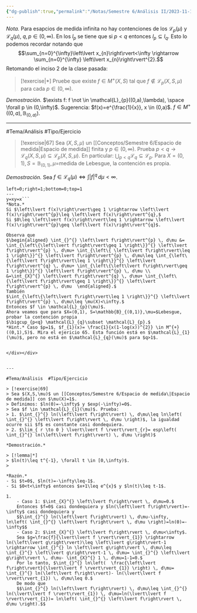 ```yaml
---
{"dg-publish":true,"permalink":"/Notas/Semestre 6/Análisis II/2023-11-14/"}
---
```


*Nota.* Para esapcios de medida infinita no hay contenciones de los $\mathcal{L}_{p}(\mu)$ y $\mathcal{L}_{q}(\mu)$, $q,p \in (0,\infty).$
En los $l_{p}$ se tiene que si $p<q$ entonces $l_{p}\subseteq l_{q}$. Esto lo podemos recordar notando que 
$$\sum_{n=0}^{\infty}\left\lvert x_{n}\right\rvert<\infty \rightarrow \sum_{n=0}^{\infty} \left\lvert x_{n}\right\rvert^{2}.$$
Retomando el inciso 2 de la clase pasada:

> [!exercise|*]
> Pruebe que existe $f \in M^{+}(X,S)$ tal que $f \not \in \mathcal{L}_{p}(X,S,\mu)$ para cada $p \in (0,\infty)$.
>    

*Demostración.*
$\exists f: f \not \in \mathcal{L}_{p}((0,a),\lambda), \space \forall p \in (0,\infty)$.
Sugerencia: $f(x)=e^{\frac{1}{x}}, x \in (0,a)$. $f \in M^{+}((0,a),\mathbb{B}_{(0,a)})$.

---

<div class="transclusion internal-embed is-loaded"><div class="markdown-embed">




#Tema/Análisis  #Tipo/Ejercicio 

> [!exercise|67]
> Sea $(X,S,\mu)$ un [[Conceptos/Semestre 6/Espacio de medida\|Espacio de medida]] finita y $p \in (0,\infty)$. Prueba 
> $p<q \rightarrow \mathcal{L}_{q}(X,S,\mu)\subseteq \mathcal{L}_{p}(X,S,\mu).$
> En particular: 
> $\bigcup_{p<q}\mathcal{L}_{q}\subseteq \mathcal{L}_{p}.$
> Para $X=(0,1), S= \mathbb{B}_{(0,1)}, \mu=$medida de Lebesgue, la contención es propia.

*Demostración.* Sea $f \in \mathcal{L}_{q}(\mu) \iff \int_{}^{} \left\lvert f\right\rvert^{q} \, d\mu<\infty$.
```desmos-graph
left=0;right=1;bottom=0;top=1
---
y=xy=x```
*Nota.*
Si $\left\lvert f(x)\right\rvert\geq 1 \rightarrow \left\lvert f(x)\right\rvert^{p}\leq \left\lvert f(x)\right\rvert^{q},$
Si $0\leq \left\lvert f(x)\right\rvert\leq 1 \rightarrow \left\lvert f(x)\right\rvert^{p}\geq \left\lvert f(x)\right\rvert^{q}$.

Observa que 
$\begin{aligned} \int_{}^{} \left\lvert f\right\rvert^{p} \, d\mu &= \int_{\left\{\left\lvert f\right\rvert\geq 1 \right\}}^{} \left\lvert f\right\rvert^{p} \, d\mu+ \int_{\left\{ \left\lvert f\right\rvert\leq 1 \right\}}^{} \left\lvert f\right\rvert^{p} \, d\mu\leq \int_{\left\{\left\lvert f\right\rvert\leq 1 \right\}}^{} \left\lvert f\right\rvert^{q} \, d\mu+ \int_{\left\{\left\lvert f\right\rvert\geq 1 \right\}}^{} \left\lvert f\right\rvert^{p} \, d\mu \\
&=\int_{X}^{} \left\lvert f\right\rvert^{q} \, d\mu+ \int_{\left\{\left\lvert f\right\rvert\geq 1 \right\}}^{} \left\lvert f\right\rvert^{p} \, d\mu  \end{aligned}.$
También
$\int_{\left\{\left\lvert f\right\rvert\leq 1 \right\}}^{} \left\lvert f\right\rvert^{p} \, d\mu\leq \mu(X)<\infty.$
Entonces $f \in \mathcal{L}_{p}(\mu)$.
Ahora veamos que para $X=(0,1), S=\mathbb{B}_{(0,1)},\mu=$Lebesgue, probar la contención propia 
$\bigcup_{p<q} \mathcal{L}_{q}\subset \mathcal{L}_{p}.$
*Hint.* Caso $p=1$, $f_{1}(x)= \frac{1}{x(1-log(x))^{2}} \in M^{+}((0,1),S)$. Mira el ejericio 65. Esta función está en $\mathcal{L}_{1}(\mu)$, pero no está en $\mathcal{L}_{q}(\mu)$ para $q>1$.   


</div></div>


---
 
#Tema/Análisis  #Tipo/Ejercicio 

> [!exercise|69]
> Sea $(X,S,\mu)$ un [[Conceptos/Semestre 6/Espacio de medida\|Espacio de medida]] con $\mu(X)=1$. 
> Definimos: $ln(0)=-\infty$ y $exp(-\infty)=0$.
> Sea $f \in \mathcal{L}_{1}(\mu)$. Prueba:
> 1. $\int_{}^{} ln(\left\lvert f\right\rvert) \, d\mu\leq ln\left( \int_{}^{} \left\lvert f\right\rvert \, d\mu \right)$, la igualdad ocurre sii $f$ es constante casi dondequiera.
> 2. $\lim_{ r \to 0 } \lvert\lvert f \rvert\rvert_{r}= esp\left( \int_{}^{} ln(\left\lvert f\right\rvert) \, d\mu \right)$

*Demostración.*

> [!lemma|*]
> $ln(t)\leq t^{-1}, \forall t \in [0,\infty)$.
> 

*Razón.*
- Si $t=0$, $ln(t)=-\infty\leq-1$.
- Si $0<t<\infty$ entonces $x+1\leq e^{x}$ y $ln(t)\leq t-1$.

1. 
	- Caso 1: $\int_{X}^{} \left\lvert f\right\rvert \, d\mu=0.$
	Entonces $f=0$ casi dondequiera y $ln(\left\lvert f\right\rvert)=-\infty$ casi dondequiera y
	$$\int_{}^{} ln(\left\lvert f\right\rvert) \, d\mu-\infty, ln\left( \int_{}^{} \left\lvert f\right\rvert \, d\mu \right)=ln(0)=-\infty$$
	- Caso 2: $\int_{X}^{} \left\lvert f\right\rvert \, d\mu<\infty$.
	Sea $g=\frac{f}{\lvert\lvert f \rvert\rvert_{1}} \rightarrow ln(\left\lvert g\right\rvert)\leq \left\lvert g\right\rvert-1 \rightarrow \int_{}^{} ln \left\lvert g\right\rvert \, d\mu\leq \int_{}^{} \left\lvert g\right\rvert-1 \, d\mu= \int_{}^{} \left\lvert g\right\rvert \, d\mu- \int_{X}^{} 1 \, d\mu=1-1=0.$
	Por lo tanto, $\int_{}^{} ln\left(  \frac{\left\lvert f\right\rvert}{\lvert\lvert f \rvert\rvert_{1}} \right) \, d\mu= \int_{}^{} ln(\left\lvert f\right\rvert)- ln(\lvert\lvert f \rvert\rvert_{1}) \, d\mu\leq 0.$
	De modo que
	$$\int_{}^{} ln(\left\lvert f\right\rvert) \, d\mu\leq \int_{}^{} ln(\lvert\lvert f \rvert\rvert_{1}) \, d\mu=ln(\lvert\lvert f \rvert\rvert_{1})= ln\left( \int_{}^{} \left\lvert f\right\rvert \, d\mu \right).$$
   
